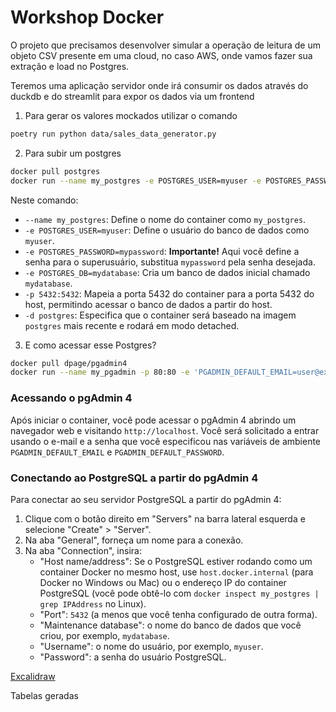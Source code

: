 # Workshop Docker


O projeto que precisamos desenvolver simular a operação de leitura de um objeto CSV presente em uma cloud, no caso AWS, onde vamos fazer sua extração e load no Postgres.

Teremos uma aplicação servidor onde irá consumir os dados através do duckdb e do streamlit para expor os dados via um frontend

1) Para gerar os valores mockados utilizar o comando

```bash
poetry run python data/sales_data_generator.py
```

2) Para subir um postgres

```bash
docker pull postgres
docker run --name my_postgres -e POSTGRES_USER=myuser -e POSTGRES_PASSWORD=mypassword -e POSTGRES_DB=mydatabase -p 5432:5432 -d postgres
```

Neste comando:

* `--name my_postgres`: Define o nome do container como `my_postgres`.
* `-e POSTGRES_USER=myuser`: Define o usuário do banco de dados como `myuser`.
* `-e POSTGRES_PASSWORD=mypassword`: **Importante!** Aqui você define a senha para o superusuário, substitua `mypassword` pela senha desejada.
* `-e POSTGRES_DB=mydatabase`: Cria um banco de dados inicial chamado `mydatabase`.
* `-p 5432:5432`: Mapeia a porta 5432 do container para a porta 5432 do host, permitindo acessar o banco de dados a partir do host.
* `-d postgres`: Especifica que o container será baseado na imagem `postgres` mais recente e rodará em modo detached.

3) E como acessar esse Postgres?

```bash
docker pull dpage/pgadmin4
docker run --name my_pgadmin -p 80:80 -e 'PGADMIN_DEFAULT_EMAIL=user@example.com' -e 'PGADMIN_DEFAULT_PASSWORD=SuperSecret' -d dpage/pgadmin4
```

### Acessando o pgAdmin 4

Após iniciar o container, você pode acessar o pgAdmin 4 abrindo um navegador web e visitando `http://localhost`. Você será solicitado a entrar usando o e-mail e a senha que você especificou nas variáveis de ambiente `PGADMIN_DEFAULT_EMAIL` e `PGADMIN_DEFAULT_PASSWORD`.

### Conectando ao PostgreSQL a partir do pgAdmin 4

Para conectar ao seu servidor PostgreSQL a partir do pgAdmin 4:

1. Clique com o botão direito em "Servers" na barra lateral esquerda e selecione "Create" > "Server".
2. Na aba "General", forneça um nome para a conexão.
3. Na aba "Connection", insira:
    * "Host name/address": Se o PostgreSQL estiver rodando como um container Docker no mesmo host, use `host.docker.internal` (para Docker no Windows ou Mac) ou o endereço IP do container PostgreSQL (você pode obtê-lo com `docker inspect my_postgres | grep IPAddress` no Linux).
    * "Port": `5432` (a menos que você tenha configurado de outra forma).
    * "Maintenance database": o nome do banco de dados que você criou, por exemplo, `mydatabase`.
    * "Username": o nome do usuário, por exemplo, `myuser`.
    * "Password": a senha do usuário PostgreSQL.

    
[Excalidraw](https://link.excalidraw.com/l/8pvW6zbNUnD/6MNAkqnvTPt)

Tabelas geradas

